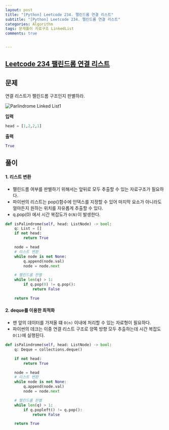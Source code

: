 ```yaml
---
layout: post
title: "[Python] Leetcode 234. 팰린드롬 연결 리스트"
subtitle: "[Python] Leetcode 234. 펠린드롬 연결 리스트"
categories: Algorithm
tags: 문제풀이 자료구조 LinkedList
comments: true


---
```

## [Leetcode 234 팰린드롬 연결 리스트](https://leetcode.com/problems/palindrome-linked-list/)

## 문제
연결 리스트가 팰린드롬 구조인지 판별하라.

![Parlindrome Linked List1](https://bernard-choi.github.io/assets/img/post_img/Parlindrome_Linked_List.jpg)

**입력**
```python
head = [1,2,2,1]
```

**출력**
```python
True
```

## 풀이

#### 1. 리스트 변환

- 팰린드롬 여부를 판별하기 위해서는 앞뒤로 모두 추출할 수 있는 자료구조가 필요하다.
- 파이썬의 리스트는 pop()함수에 인덱스를 지정할 수 있어 마지막 요소가 아니라도 얼마든지 원하는 위치를 자유롭게 추출할 수 있다.
- q.pop(0) 에서 시간 복잡도가 `O(N)`이 발생한다.


```python
def isPalindrome(self, head: ListNode) -> bool:
    q: List = []
    if not head:
        return True

    node = head
    # 리스트 변환
    while node is not None:
        q.append(node.val)
        node = node.next

    # 펠린드롬 판별
    while len(q) > 1:
        if q.pop(0) != q.pop():
            return False

    return True
```

#### 2. deque를 이용한 최적화

- 맨 앞의 데이터를 가져올 떄 `O(n)` 이내에 처리할 수 있는 자료형이 필요하다.
- 파이썬의 데크는 이중 연결 리스트 구조로 양쪽 방향 모두 추출하는데 시간 복잡도 `O(1)`에 실행된다.

```python
def isPalindrome(self, head: ListNode) -> bool:
    q: Deque = collections.deque()

    if not head:
        return True

    node = head
    # 리스트 변환
    while node is not None:
        q.append(node.val)
        node = node.next

    # 펠린드롬 판별
    while len(q) > 1:
        if q.popleft() != q.pop():
            return False

    return True
```

